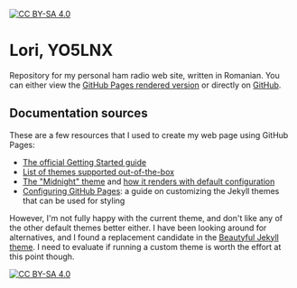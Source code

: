 [![CC BY-SA 4.0][cc-by-sa-shield]][cc-by-sa]

# Lori, YO5LNX

Repository for my personal ham radio web site, written in Romanian. You can either view the [GitHub Pages rendered version](https://yo5lnx.icanhas.net) or directly on [GitHub](index.md).

## Documentation sources

These are a few resources that I used to create my web page using GitHub Pages:
- [The official Getting Started guide](https://guides.github.com/features/pages/)
- [List of themes supported out-of-the-box](https://pages.github.com/themes/)
- [The "Midnight" theme](https://github.com/pages-themes/midnight) and [how it renders with default configuration](https://pages-themes.github.io/midnight/)
- [Configuring GitHub Pages](http://web.archive.org/web/20190915225829/http://dh.obdurodon.org/jekyll.xhtml): a guide on customizing the Jekyll themes that can be used for styling

However, I'm not fully happy with the current theme, and don't like any of the other default themes better either. I have been looking around for alternatives, and I found a replacement candidate in the [Beautyful Jekyll theme](https://beautifuljekyll.com/examples/). I need to evaluate if running a custom theme is worth the effort at this point though.

[![CC BY-SA 4.0][cc-by-sa-image]][cc-by-sa]

[cc-by-sa]: http://creativecommons.org/licenses/by-sa/4.0/
[cc-by-sa-image]: https://licensebuttons.net/l/by-sa/4.0/88x31.png
[cc-by-sa-shield]: https://img.shields.io/badge/License-CC%20BY--SA%204.0-lightgrey.svg
